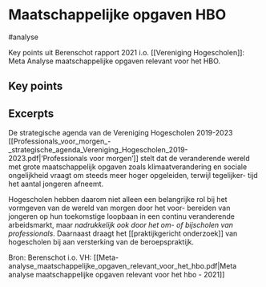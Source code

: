 # Maatschappelijke opgaven HBO
#analyse

Key points uit Berenschot rapport 2021 i.o. [[Vereniging Hogescholen]]: Meta Analyse maatschappelijke opgaven relevant voor het HBO.

## Key points


## Excerpts

De strategische agenda van de Vereniging Hogescholen 2019-2023 [[Professionals_voor_morgen_-_strategische_agenda_Vereniging_Hogescholen_2019-2023.pdf|‘Professionals voor morgen’]] stelt dat de veranderende wereld met grote maatschappelijk opgaven zoals klimaatverandering en sociale ongelijkheid vraagt om steeds meer hoger opgeleiden, terwijl tegelijker- tijd het aantal jongeren afneemt. 

Hogescholen hebben daarom niet alleen een belangrijke rol bij het vormgeven van de wereld van morgen door het voor- bereiden van jongeren op hun toekomstige loopbaan in een continu veranderende arbeidsmarkt, maar *nadrukkelijk ook door het om- of bijscholen van professionals*. Daarnaast draagt het [[praktijkgericht onderzoek]] van hogescholen bij aan versterking van de beroepspraktijk.


Bron: Berenschot i.o. VH: [[Meta-analyse_maatschappelijke_opgaven_relevant_voor_het_hbo.pdf|Meta analyse maatschappelijke opgaven relevant voor het hbo - 2021]]